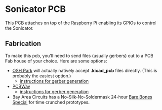 # Sonicator PCB

This PCB attaches on top of the Raspberry Pi enabling its GPIOs to control the Sonicator.


## Fabrication

To make this pcb, you'll need to send files (usually gerbers) out to a PCB Fab house of your choice.
Here are some options:

* [OSH Park](https://oshpark.com/) will actually natively accept **.kicad\_pcb** files directly. (This is probably the easiest option.)
    * [instructions for gerber generation](https://docs.oshpark.com/design-tools/kicad/generating-kicad-gerbers/)
* [PCBWay](http://pcbway.com/)
    * [instructions for gerber generation](https://www.pcbway.com/blog/help_center/Generate_Gerber_file_from_Kicad.html)
* Bay Area Circuits has a No-Silk-No-Soldermask 24-hour [Bare Bones Special](https://bayareacircuits.com/prototype-printed-circuit-boards-pcbs/) for time crunched prototypes.
